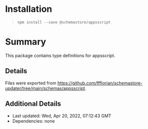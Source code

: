 # Installation
> `npm install --save @schemastore/appsscript`

# Summary
This package contains type definitions for appsscript.

## Details
Files were exported from https://github.com/ffflorian/schemastore-updater/tree/main/schemas/appsscript.

## Additional Details
* Last updated: Wed, Apr 20, 2022, 07:12:43 GMT
* Dependencies: none
